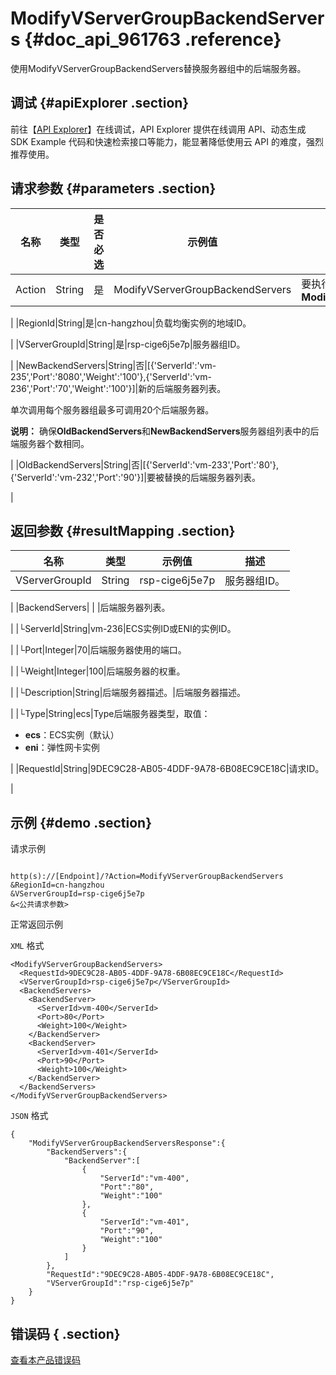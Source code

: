 # ModifyVServerGroupBackendServers {#doc_api_961763 .reference}

使用ModifyVServerGroupBackendServers替换服务器组中的后端服务器。

## 调试 {#apiExplorer .section}

前往【[API Explorer](https://api.aliyun.com/#product=Slb&api=ModifyVServerGroupBackendServers)】在线调试，API Explorer 提供在线调用 API、动态生成 SDK Example 代码和快速检索接口等能力，能显著降低使用云 API 的难度，强烈推荐使用。

## 请求参数 {#parameters .section}

|名称|类型|是否必选|示例值|描述|
|--|--|----|---|--|
|Action|String|是|ModifyVServerGroupBackendServers|要执行的操作。取值：**ModifyVServerGroupBackendServers**

 |
|RegionId|String|是|cn-hangzhou|负载均衡实例的地域ID。

 |
|VServerGroupId|String|是|rsp-cige6j5e7p|服务器组ID。

 |
|NewBackendServers|String|否|\[\{'ServerId':'vm-235','Port':'8080','Weight':'100'\},\{'ServerId':'vm-236','Port':'70','Weight':'100'\}\]|新的后端服务器列表。

 单次调用每个服务器组最多可调用20个后端服务器。

 **说明：** 确保**OldBackendServers**和**NewBackendServers**服务器组列表中的后端服务器个数相同。

 |
|OldBackendServers|String|否|\[\{'ServerId':'vm-233','Port':'80'\},\{'ServerId':'vm-232','Port':'90'\}\]|要被替换的后端服务器列表。

 |

## 返回参数 {#resultMapping .section}

|名称|类型|示例值|描述|
|--|--|---|--|
|VServerGroupId|String|rsp-cige6j5e7p|服务器组ID。

 |
|BackendServers| | |后端服务器列表。

 |
|└ServerId|String|vm-236|ECS实例ID或ENI的实例ID。

 |
|└Port|Integer|70|后端服务器使用的端口。

 |
|└Weight|Integer|100|后端服务器的权重。

 |
|└Description|String|后端服务器描述。|后端服务器描述。

 |
|└Type|String|ecs|Type后端服务器类型，取值：

 -   **ecs**：ECS实例（默认）
-   **eni**：弹性网卡实例

 |
|RequestId|String|9DEC9C28-AB05-4DDF-9A78-6B08EC9CE18C|请求ID。

 |

## 示例 {#demo .section}

请求示例

``` {#request_demo}

http(s)://[Endpoint]/?Action=ModifyVServerGroupBackendServers
&RegionId=cn-hangzhou
&VServerGroupId=rsp-cige6j5e7p
&<公共请求参数>

```

正常返回示例

`XML` 格式

``` {#xml_return_success_demo}
<ModifyVServerGroupBackendServers>
  <RequestId>9DEC9C28-AB05-4DDF-9A78-6B08EC9CE18C</RequestId>
  <VServerGroupId>rsp-cige6j5e7p</VServerGroupId>
  <BackendServers>
    <BackendServer>
      <ServerId>vm-400</ServerId>
      <Port>80</Port>
      <Weight>100</Weight>
    </BackendServer>
    <BackendServer>
      <ServerId>vm-401</ServerId>
      <Port>90</Port>
      <Weight>100</Weight>
    </BackendServer>
  </BackendServers>
</ModifyVServerGroupBackendServers>

```

`JSON` 格式

``` {#json_return_success_demo}
{
	"ModifyVServerGroupBackendServersResponse":{
		"BackendServers":{
			"BackendServer":[
				{
					"ServerId":"vm-400",
					"Port":"80",
					"Weight":"100"
				},
				{
					"ServerId":"vm-401",
					"Port":"90",
					"Weight":"100"
				}
			]
		},
		"RequestId":"9DEC9C28-AB05-4DDF-9A78-6B08EC9CE18C",
		"VServerGroupId":"rsp-cige6j5e7p"
	}
}
```

## 错误码 { .section}

[查看本产品错误码](https://error-center.aliyun.com/status/product/Slb)

